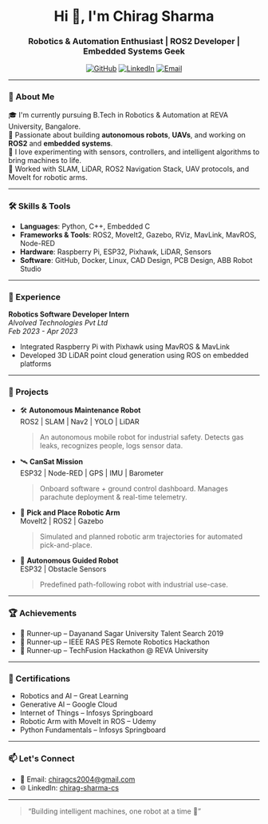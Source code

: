 <h1 align="center">Hi 👋, I'm Chirag Sharma</h1>
<h3 align="center">Robotics & Automation Enthusiast | ROS2 Developer | Embedded Systems Geek</h3>

<p align="center">
  <a href="https://github.com/Chirag-Sharma-04"><img src="https://img.shields.io/github/followers/Chirag-Sharma-04?label=GitHub&style=social" alt="GitHub" /></a>
  <a href="https://www.linkedin.com/in/chirag-sharma-cs"><img src="https://img.shields.io/badge/LinkedIn-Connect-blue?style=flat&logo=linkedin" alt="LinkedIn" /></a>
  <a href="mailto:chiragcs2004@gmail.com"><img src="https://img.shields.io/badge/Email-Reach%20me-red?style=flat&logo=gmail" alt="Email" /></a>
</p>

---

### 🚀 About Me

🎓 I'm currently pursuing B.Tech in Robotics & Automation at REVA University, Bangalore.  
🤖 Passionate about building **autonomous robots**, **UAVs**, and working on **ROS2** and **embedded systems**.  
🔧 I love experimenting with sensors, controllers, and intelligent algorithms to bring machines to life.  
📡 Worked with SLAM, LiDAR, ROS2 Navigation Stack, UAV protocols, and MoveIt for robotic arms.

---

### 🛠️ Skills & Tools

- **Languages**: Python, C++, Embedded C  
- **Frameworks & Tools**: ROS2, MoveIt2, Gazebo, RViz, MavLink, MavROS, Node-RED  
- **Hardware**: Raspberry Pi, ESP32, Pixhawk, LiDAR, Sensors  
- **Software**: GitHub, Docker, Linux, CAD Design, PCB Design, ABB Robot Studio  

---

### 💼 Experience

**Robotics Software Developer Intern**  
*Alvolved Technologies Pvt Ltd*  
*Feb 2023 - Apr 2023*  
- Integrated Raspberry Pi with Pixhawk using MavROS & MavLink  
- Developed 3D LiDAR point cloud generation using ROS on embedded platforms  

---

### 🧠 Projects

- 🛠️ **Autonomous Maintenance Robot**  
  ROS2 | SLAM | Nav2 | YOLO | LiDAR  
  > An autonomous mobile robot for industrial safety. Detects gas leaks, recognizes people, logs sensor data.

- 🛰️ **CanSat Mission**  
  ESP32 | Node-RED | GPS | IMU | Barometer  
  > Onboard software + ground control dashboard. Manages parachute deployment & real-time telemetry.
  
- 🦾 **Pick and Place Robotic Arm**  
  MoveIt2 | ROS2 | Gazebo  
  > Simulated and planned robotic arm trajectories for automated pick-and-place.
  
- 🚧 **Autonomous Guided Robot**  
  ESP32 | Obstacle Sensors  
  > Predefined path-following robot with industrial use-case.
---

### 🏆 Achievements

- 🥈 Runner-up – Dayanand Sagar University Talent Search 2019  
- 🥈 Runner-up – IEEE RAS PES Remote Robotics Hackathon  
- 🥈 Runner-up – TechFusion Hackathon @ REVA University  

---

### 📜 Certifications

- Robotics and AI – Great Learning  
- Generative AI – Google Cloud  
- Internet of Things – Infosys Springboard  
- Robotic Arm with MoveIt in ROS – Udemy  
- Python Fundamentals – Infosys Springboard  

---

### 📫 Let's Connect

- 📧 Email: chiragcs2004@gmail.com  
- 🌐 LinkedIn: [chirag-sharma-cs](https://www.linkedin.com/in/chirag-sharma-cs)  

---

> “Building intelligent machines, one robot at a time 🤖”

